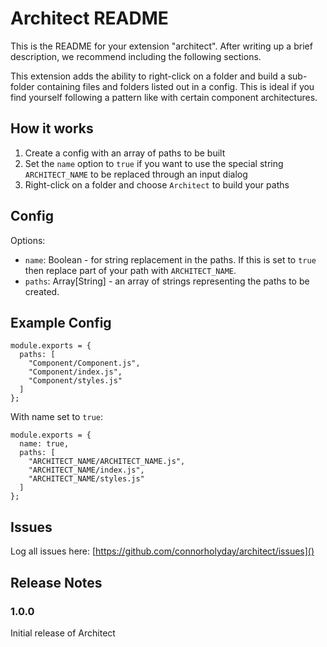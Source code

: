 # Architect README

This is the README for your extension "architect". After writing up a brief description, we recommend including the following sections.

This extension adds the ability to right-click on a folder and build a sub-folder containing files and folders listed out in a config. This is ideal if you find yourself following a pattern like with certain component architectures.

## How it works

1. Create a config with an array of paths to be built
2. Set the `name` option to `true` if you want to use the special string `ARCHITECT_NAME` to be replaced through an input dialog
3. Right-click on a folder and choose `Architect` to build your paths

## Config

Options:

- `name`: Boolean - for string replacement in the paths. If this is set to `true` then replace part of your path with `ARCHITECT_NAME`.
- `paths`: Array[String] - an array of strings representing the paths to be created.

## Example Config

```
module.exports = {
  paths: [
    "Component/Component.js",
    "Component/index.js",
    "Component/styles.js"
  ]
};
```

With name set to `true`:

```
module.exports = {
  name: true,
  paths: [
    "ARCHITECT_NAME/ARCHITECT_NAME.js",
    "ARCHITECT_NAME/index.js",
    "ARCHITECT_NAME/styles.js"
  ]
};
```

## Issues

Log all issues here: [https://github.com/connorholyday/architect/issues]()

## Release Notes

### 1.0.0

Initial release of Architect
